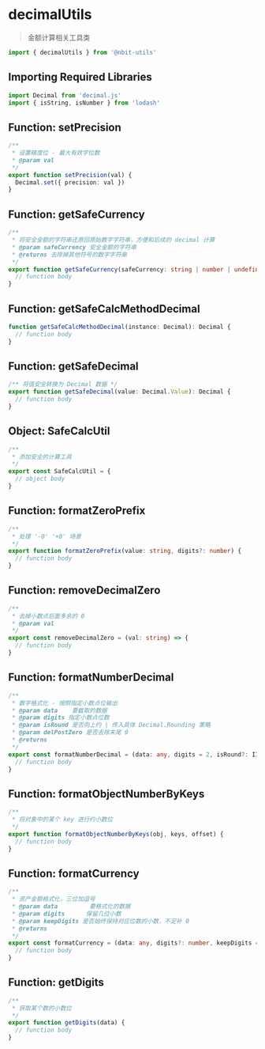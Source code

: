 # decimalUtils

> 金额计算相关工具类

``` js
import { decimalUtils } from '@nbit-utils'

```

## Importing Required Libraries

```typescript
import Decimal from 'decimal.js'
import { isString, isNumber } from 'lodash'
```

## Function: setPrecision

```typescript
/**
 * 设置精度位 - 最大有效字位数
 * @param val
 */
export function setPrecision(val) {
  Decimal.set({ precision: val })
}
```

## Function: getSafeCurrency

```typescript
/**
 * 将安全金额的字符串还原回原始数字字符串，方便和后续的 decimal 计算
 * @param safeCurrency 安全金额的字符串
 * @returns 去除掉其他符号的数字字符串
 */
export function getSafeCurrency(safeCurrency: string | number | undefined | null): string | number {
  // function body
}
```

## Function: getSafeCalcMethodDecimal

```typescript
function getSafeCalcMethodDecimal(instance: Decimal): Decimal {
  // function body
}
```

## Function: getSafeDecimal

```typescript
/** 将值安全转换为 Decimal 数据 */
export function getSafeDecimal(value: Decimal.Value): Decimal {
  // function body
}
```

## Object: SafeCalcUtil

```typescript
/**
 * 添加安全的计算工具
 */
export const SafeCalcUtil = {
  // object body
}
```

## Function: formatZeroPrefix

```typescript
/**
 * 处理 '-0' '+0' 场景
 */
export function formatZeroPrefix(value: string, digits?: number) {
  // function body
}
```

## Function: removeDecimalZero

```typescript
/**
 * 去掉小数点后面多余的 0
 * @param val
 */
export const removeDecimalZero = (val: string) => {
  // function body
}
```

## Function: formatNumberDecimal

```typescript
/**
 * 数字格式化 - 按照指定小数点位输出
 * @param data    要截取的数据
 * @param digits 指定小数点位数
 * @param isRound 是否向上约 | 传入具体 Decimal.Rounding 策略
 * @param delPostZero 是否去除末尾 0
 * @returns
 */
export const formatNumberDecimal = (data: any, digits = 2, isRound?: IIsRound, delPostZero?: boolean) => {
  // function body
}
```

## Function: formatObjectNumberByKeys

```typescript
/**
 * 将对象中的某个 key 进行约小数位
 */
export function formatObjectNumberByKeys(obj, keys, offset) {
  // function body
}
```

## Function: formatCurrency

```typescript
/**
 * 资产金额格式化，三位加逗号
 * @param data         要格式化的数据
 * @param digits      保留几位小数
 * @param keepDigits 是否始终保持对应位数的小数，不足补 0
 * @returns
 */
export const formatCurrency = (data: any, digits?: number, keepDigits = true, isRound?: IIsRound) => {
  // function body
}
```

## Function: getDigits

```typescript
/**
 * 获取某个数的小数位
 */
export function getDigits(data) {
  // function body
}
```
